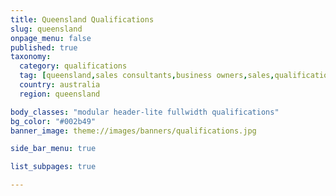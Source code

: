 ```yaml
---
title: Queensland Qualifications
slug: queensland
onpage_menu: false
published: true
taxonomy:
  category: qualifications
  tag: [queensland,sales consultants,business owners,sales,qualification]
  country: australia
  region: queensland

body_classes: "modular header-lite fullwidth qualifications"
bg_color: "#002b49"
banner_image: theme://images/banners/qualifications.jpg

side_bar_menu: true

list_subpages: true

---
```

